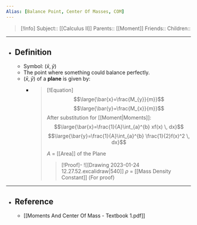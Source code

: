 ```yaml
---
Alias: [Balance Point, Center Of Masses, COM]
---
```

> [!Info]
> Subject:: [[Calculus II]]
> Parents:: [[Moment]]
> Friends:: 
> Children:: 
---
- ## Definition
	- Symbol: $\left( \bar{x},\bar{y} \right)$
	- The point where something could balance perfectly.
	- $\left( \bar{x},\bar{y} \right)$ of a **plane** is given by:
		- > [!Equation]
		  > $$\large{\bar{x}=\frac{M_{y}}{m}}$$
		  > $$\large{\bar{y}=\frac{M_{x}}{m}}$$
		  > After substitution for [[Moment|Moments]]:
		  > $$\large{\bar{x}=\frac{1}{A}\int_{a}^{b} xf(x) \, dx}$$
		  > $$\large{\bar{y}=\frac{1}{A}\int_{a}^{b} \frac{1}{2}f(x)^2 \, dx}$$
		  > 
		  > $A$ = [[Area]] of the Plane
		  > 
		  > > [!Proof]-
		  > > ![[Drawing 2023-01-24 12.27.52.excalidraw|540]]
		  > > $\rho$ = [[Mass Density Constant]] (For proof)
---
- ## Reference
	- [[Moments And Center Of Mass - Textbook 1.pdf]]